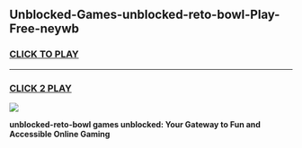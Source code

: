 
## Unblocked-Games-unblocked-reto-bowl-Play-Free-neywb
<h3>
<a href="https://premium76.site?title=unblocked-reto-bowl&ref=23A">CLICK TO PLAY</a></h3>
<hr>

<h3>
<a href="https://premium76.site?title=unblocked-reto-bowl&ref=23A">CLICK 2 PLAY</a>
  
</h3>

<a href="https://premium76.site?title=unblocked-reto-bowl&ref=23A"><img src="https://clearcache.store/games.png"></a>


**unblocked-reto-bowl games unblocked: Your Gateway to Fun and Accessible Online Gaming**
